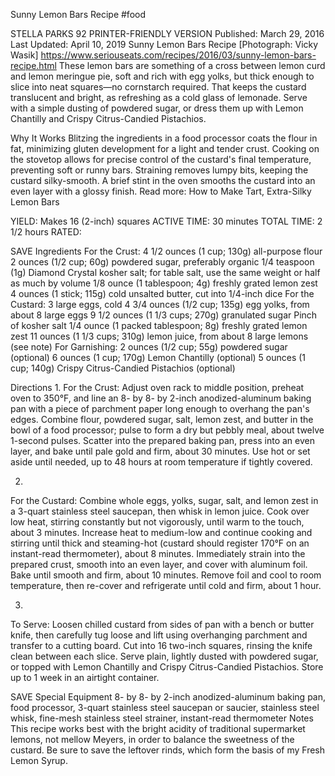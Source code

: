 Sunny Lemon Bars Recipe
#food 

STELLA PARKS
92     PRINTER-FRIENDLY VERSION
Published: March 29, 2016 Last Updated: April 10, 2019
Sunny Lemon Bars Recipe
[Photograph: Vicky Wasik]
https://www.seriouseats.com/recipes/2016/03/sunny-lemon-bars-recipe.html
These lemon bars are something of a cross between lemon curd and lemon meringue pie, soft and rich with egg yolks, but thick enough to slice into neat squares—no cornstarch required. That keeps the custard translucent and bright, as refreshing as a cold glass of lemonade. Serve with a simple dusting of powdered sugar, or dress them up with Lemon Chantilly and Crispy Citrus-Candied Pistachios.

Why It Works
Blitzing the ingredients in a food processor coats the flour in fat, minimizing gluten development for a light and tender crust.
Cooking on the stovetop allows for precise control of the custard's final temperature, preventing soft or runny bars.
Straining removes lumpy bits, keeping the custard silky-smooth.
A brief stint in the oven smooths the custard into an even layer with a glossy finish.
Read more: How to Make Tart, Extra-Silky Lemon Bars

YIELD:
Makes 16 (2-inch) squares
ACTIVE TIME:
30 minutes
TOTAL TIME:
2 1/2 hours
RATED:
    
 SAVE
Ingredients
For the Crust:
4 1/2 ounces (1 cup; 130g) all-purpose flour
2 ounces (1/2 cup; 60g) powdered sugar, preferably organic
1/4 teaspoon (1g) Diamond Crystal kosher salt; for table salt, use the same weight or half as much by volume
1/8 ounce (1 tablespoon; 4g) freshly grated lemon zest
4 ounces (1 stick; 115g) cold unsalted butter, cut into 1/4-inch dice
For the Custard:
3 large eggs, cold
4 3/4 ounces (1/2 cup; 135g) egg yolks, from about 8 large eggs
9 1/2 ounces (1 1/3 cups; 270g) granulated sugar
Pinch of kosher salt
1/4 ounce (1 packed tablespoon; 8g) freshly grated lemon zest
11 ounces (1 1/3 cups; 310g) lemon juice, from about 8 large lemons (see note)
For Garnishing:
2 ounces (1/2 cup; 55g) powdered sugar (optional)
6 ounces (1 cup; 170g) Lemon Chantilly (optional)
5 ounces (1 cup; 140g) Crispy Citrus-Candied Pistachios (optional)

Directions
1.
For the Crust: Adjust oven rack to middle position, preheat oven to 350°F, and line an 8- by 8- by 2-inch anodized-aluminum baking pan with a piece of parchment paper long enough to overhang the pan's edges. Combine flour, powdered sugar, salt, lemon zest, and butter in the bowl of a food processor; pulse to form a dry but pebbly meal, about twelve 1-second pulses. Scatter into the prepared baking pan, press into an even layer, and bake until pale gold and firm, about 30 minutes. Use hot or set aside until needed, up to 48 hours at room temperature if tightly covered.

2.
For the Custard: Combine whole eggs, yolks, sugar, salt, and lemon zest in a 3-quart stainless steel saucepan, then whisk in lemon juice. Cook over low heat, stirring constantly but not vigorously, until warm to the touch, about 3 minutes. Increase heat to medium-low and continue cooking and stirring until thick and steaming-hot (custard should register 170°F on an instant-read thermometer), about 8 minutes. Immediately strain into the prepared crust, smooth into an even layer, and cover with aluminum foil. Bake until smooth and firm, about 10 minutes. Remove foil and cool to room temperature, then re-cover and refrigerate until cold and firm, about 1 hour.

3.
To Serve: Loosen chilled custard from sides of pan with a bench or butter knife, then carefully tug loose and lift using overhanging parchment and transfer to a cutting board. Cut into 16 two-inch squares, rinsing the knife clean between each slice. Serve plain, lightly dusted with powdered sugar, or topped with Lemon Chantilly and Crispy Citrus-Candied Pistachios. Store up to 1 week in an airtight container.

 SAVE
Special Equipment
8- by 8- by 2-inch anodized-aluminum baking pan, food processor, 3-quart stainless steel saucepan or saucier, stainless steel whisk, fine-mesh stainless steel strainer, instant-read thermometer
Notes
This recipe works best with the bright acidity of traditional supermarket lemons, not mellow Meyers, in order to balance the sweetness of the custard. Be sure to save the leftover rinds, which form the basis of my Fresh Lemon Syrup.